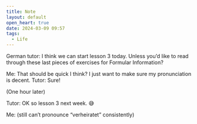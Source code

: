 ```yaml
---
title: Note
layout: default
open_heart: true
date: 2024-03-09 09:57
tags:
  - Life
---
```


German tutor: I think we can start lesson 3 today. Unless you’d like to read through these last pieces of exercises for Formular Information?

Me: That should be quick I think? I just want to make sure my pronunciation is decent.
Tutor: Sure! 

(One hour later)

Tutor: OK so lesson 3 next week. 😅

Me: (still can’t pronounce “verheiratet” consistently)
